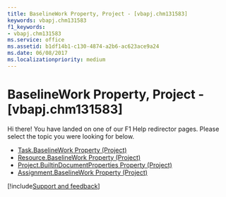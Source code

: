 ```yaml
---
title: BaselineWork Property, Project - [vbapj.chm131583]
keywords: vbapj.chm131583
f1_keywords:
- vbapj.chm131583
ms.service: office
ms.assetid: b1df14b1-c130-4874-a2b6-ac623ace9a24
ms.date: 06/08/2017
ms.localizationpriority: medium
---
```



# BaselineWork Property, Project - [vbapj.chm131583]

Hi there! You have landed on one of our F1 Help redirector pages. Please select the topic you were looking for below.

- [Task.BaselineWork Property (Project)](https://msdn.microsoft.com/library/db9b1c96-76b9-05d9-3041-30b8bc483a53%28Office.15%29.aspx)
- [Resource.BaselineWork Property (Project)](https://msdn.microsoft.com/library/5d84f73e-4a5b-2b69-c2d4-7adab93bd1d6%28Office.15%29.aspx)
- [Project.BuiltinDocumentProperties Property (Project)](https://msdn.microsoft.com/library/7922b8e8-d2a9-be77-b1e5-e33d4a37887c%28Office.15%29.aspx)
- [Assignment.BaselineWork Property (Project)](https://msdn.microsoft.com/library/9399ca50-e952-0ac0-3677-f0bee2a71ec7%28Office.15%29.aspx)

[!include[Support and feedback](~/includes/feedback-boilerplate.md)]